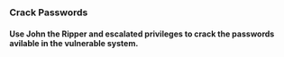 ### Crack Passwords
#### Use John the Ripper and escalated privileges to crack the passwords avilable in the vulnerable system.
